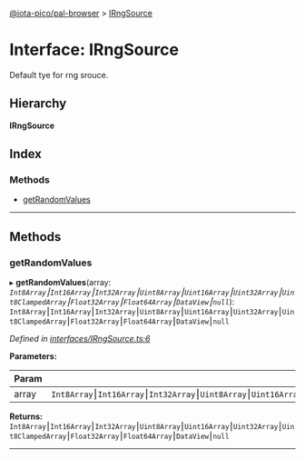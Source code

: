 [@iota-pico/pal-browser](../README.md) > [IRngSource](../interfaces/irngsource.md)

# Interface: IRngSource

Default tye for rng srouce.

## Hierarchy

**IRngSource**

## Index

### Methods

* [getRandomValues](irngsource.md#getrandomvalues)

---

## Methods

<a id="getrandomvalues"></a>

###  getRandomValues

▸ **getRandomValues**(array: *`Int8Array`⎮`Int16Array`⎮`Int32Array`⎮`Uint8Array`⎮`Uint16Array`⎮`Uint32Array`⎮`Uint8ClampedArray`⎮`Float32Array`⎮`Float64Array`⎮`DataView`⎮`null`*): `Int8Array`⎮`Int16Array`⎮`Int32Array`⎮`Uint8Array`⎮`Uint16Array`⎮`Uint32Array`⎮`Uint8ClampedArray`⎮`Float32Array`⎮`Float64Array`⎮`DataView`⎮`null`

*Defined in [interfaces/IRngSource.ts:6](https://github.com/iota-pico/pal-browser/blob/cd4708c/src/interfaces/IRngSource.ts#L6)*

**Parameters:**

| Param | Type | Description |
| ------ | ------ | ------ |
| array | `Int8Array`⎮`Int16Array`⎮`Int32Array`⎮`Uint8Array`⎮`Uint16Array`⎮`Uint32Array`⎮`Uint8ClampedArray`⎮`Float32Array`⎮`Float64Array`⎮`DataView`⎮`null`   |  - |

**Returns:** `Int8Array`⎮`Int16Array`⎮`Int32Array`⎮`Uint8Array`⎮`Uint16Array`⎮`Uint32Array`⎮`Uint8ClampedArray`⎮`Float32Array`⎮`Float64Array`⎮`DataView`⎮`null`

___

